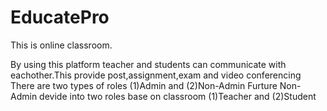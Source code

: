 # EducatePro
This is online classroom.

By using this platform teacher and students can communicate with eachother.This provide post,assignment,exam and video conferencing
There are two types of roles 
(1)Admin and (2)Non-Admin
Furture Non-Admin devide into two roles base on classroom 
(1)Teacher and (2)Student

 
